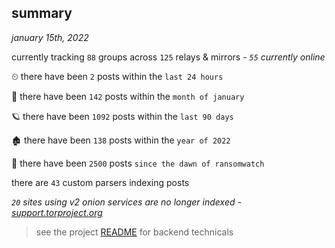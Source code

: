 
## summary
_january 15th, 2022_

currently tracking `88` groups across `125` relays & mirrors - _`55` currently online_

⏲ there have been `2` posts within the `last 24 hours`

🦈 there have been `142` posts within the `month of january`

🪐 there have been `1092` posts within the `last 90 days`

🏚 there have been `138` posts within the `year of 2022`

🦕 there have been `2500` posts `since the dawn of ransomwatch`

there are `43` custom parsers indexing posts

_`20` sites using v2 onion services are no longer indexed - [support.torproject.org](https://support.torproject.org/onionservices/v2-deprecation/)_

> see the project [README](https://github.com/thetanz/ransomwatch#ransomwatch--) for backend technicals
